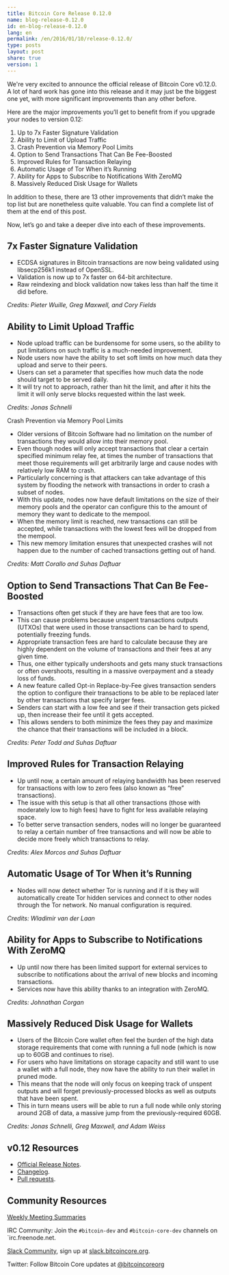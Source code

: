```yaml
---
title: Bitcoin Core Release 0.12.0
name: blog-release-0.12.0
id: en-blog-release-0.12.0
lang: en
permalink: /en/2016/01/10/release-0.12.0/
type: posts
layout: post
share: true
version: 1
---
```

We're very excited to announce the official release of Bitcoin Core v0.12.0. A lot of hard work has gone into this release and it may just be the biggest one yet, with more significant improvements than any other before.

Here are the major improvements you’ll get to benefit from if you upgrade your nodes to version 0.12: 

1. Up to 7x Faster Signature Validation
2. Ability to Limit of Upload Traffic
3. Crash Prevention via Memory Pool Limits
4. Option to Send Transactions That Can Be Fee-Boosted
5. Improved Rules for Transaction Relaying
6. Automatic Usage of Tor When it’s Running
7. Ability for Apps to Subscribe to Notifications With ZeroMQ
8. Massively Reduced Disk Usage for Wallets

In addition to these, there are 13 other improvements that didn’t make the top list but are nonetheless quite valuable. You can find a complete list of them at the end of this post.

Now, let’s go and take a deeper dive into each of these improvements.

## 7x Faster Signature Validation

- ECDSA signatures in Bitcoin transactions are now being validated using libsecp256k1 instead of OpenSSL.
- Validation is now up to 7x faster on 64-bit architecture.
- Raw reindexing and block validation now takes less than half the time it did before.

_Credits: Pieter Wuille, Greg Maxwell, and Cory Fields_

## Ability to Limit Upload Traffic

- Node upload traffic can be burdensome for some users, so the ability to put limitations on such traffic is a much-needed improvement.
- Node users now have the ability to set soft limits on how much data they upload and serve to their peers.
- Users can set a parameter that specifies how much data the node should target to be served daily.
- It will try not to approach, rather than hit the limit, and after it hits the limit it will only serve blocks requested within the last week.

_Credits: Jonas Schnelli_

Crash Prevention via Memory Pool Limits

- Older versions of Bitcoin Software had no limitation on the number of transactions they would allow into their memory pool.
- Even though nodes will only accept transactions that clear a certain specified minimum relay fee, at times the number of transactions that meet those requirements will get arbitrarily large and cause nodes with relatively low RAM to crash.
- Particularly concerning is that attackers can take advantage of this system by flooding the network with transactions in order to crash a subset of nodes.
- With this update, nodes now have default limitations on the size of their memory pools and the operator can configure this to the amount of memory they want to dedicate to the mempool.
- When the memory limit is reached, new transactions can still be accepted, while transactions with the lowest fees will be dropped from the mempool.
- This new memory limitation ensures that unexpected crashes will not happen due to the number of cached transactions getting out of hand.

_Credits: Matt Corallo and Suhas Daftuar_

## Option to Send Transactions That Can Be Fee-Boosted

- Transactions often get stuck if they are have fees that are too low.
- This can cause problems because unspent transactions outputs (UTXOs) that were used in those transactions can be hard to spend, potentially freezing funds.
- Appropriate transaction fees are hard to calculate because they are highly dependent on the volume of transactions and their fees at any given time.
- Thus, one either typically undershoots and gets many stuck transactions or often overshoots, resulting in a massive overpayment and a steady loss of funds.
- A new feature called Opt-in Replace-by-Fee gives transaction senders the option to configure their transactions to be able to be replaced later by other transactions that specify larger fees.
- Senders can start with a low fee and see if their transaction gets picked up, then increase their fee until it gets accepted.
- This allows senders to both minimize the fees they pay and maximize the chance that their transactions will be included in a block.

_Credits: Peter Todd and Suhas Daftuar_

## Improved Rules for Transaction Relaying

- Up until now, a certain amount of relaying bandwidth has been reserved for transactions with low to zero fees (also known as “free” transactions).
- The issue with this setup is that all other transactions (those with moderately low to high fees) have to fight for less available relaying space.
- To better serve transaction senders, nodes will no longer be guaranteed to relay a certain number of free transactions and will now be able to decide more freely which transactions to relay.

_Credits: Alex Morcos and Suhas Daftuar_

## Automatic Usage of Tor When it’s Running

- Nodes will now detect whether Tor is running and if it is they will automatically create Tor hidden services and connect to other nodes through the Tor network. No manual configuration is required.

_Credits: Wladimir van der Laan_

## Ability for Apps to Subscribe to Notifications With ZeroMQ

- Up until now there has been limited support for external services to subscribe to notifications about the arrival of new blocks and incoming transactions.
- Services now have this ability thanks to an integration with ZeroMQ.

_Credits: Johnathan Corgan_

## Massively Reduced Disk Usage for Wallets

- Users of the Bitcoin Core wallet often feel the burden of the high data storage requirements that come with running a full node (which is now up to 60GB and continues to rise).
- For users who have limitations on storage capacity and still want to use a wallet with a full node, they now have the ability to run their wallet in pruned mode.
- This means that the node will only focus on keeping track of unspent outputs and will forget previously-processed blocks as well as outputs that have been spent.
- This in turn means users will be able to run a full node while only storing around 2GB of data, a massive jump from the previously-required 60GB.

_Credits: Jonas Schnelli, Greg Maxwell, and Adam Weiss_

## v0.12 Resources

- [Official Release Notes](https://github.com/bitcoin/bitcoin/blob/0.12/doc/release-notes.md).
- [Changelog](https://github.com/bitcoin/bitcoin/blob/0.12/doc/release-notes.md#0120-change-log).
- [Pull requests](https://github.com/bitcoin/bitcoin/pulls?q=is%3Apr+milestone%3A0.12.0+is%3Aclosed).

## Community Resources

[Weekly Meeting Summaries](https://bitcoincore.org/en/meetings/)

IRC Community:
Join the `#bitcoin-dev` and `#bitcoin-core-dev` channels on `irc.freenode.net.

[Slack Community](https://bitcoincore.slack.com), sign up at [slack.bitcoincore.org](https://slack.bitcoincore.org).

Twitter:
Follow Bitcoin Core updates at [@bitcoincoreorg](https://twitter.com/bitcoincoreorg)